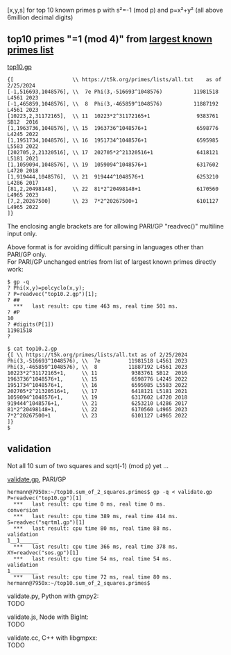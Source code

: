 [x,y,s] for top 10 known primes p with s²=-1 (mod p) and p=x²+y² (all above 6million decimal digits)

## top10 primes "=1 (mod 4)" from [largest known primes list](https://t5k.org/primes/lists/all.txt)
[top10.gp](top10.gp)  
```
{[                   \\ https://t5k.org/primes/lists/all.txt    as of 2/25/2024
[-1,516693,1048576], \\  7e Phi(3,-516693^1048576)          11981518 L4561 2023
[-1,465859,1048576], \\  8  Phi(3,-465859^1048576)          11887192 L4561 2023
[10223,2,31172165],  \\ 11  10223*2^31172165+1               9383761 SB12  2016
[1,1963736,1048576], \\ 15  1963736^1048576+1                6598776 L4245 2022
[1,1951734,1048576], \\ 16  1951734^1048576+1                6595985 L5583 2022
[202705,2,21320516], \\ 17  202705*2^21320516+1              6418121 L5181 2021
[1,1059094,1048576], \\ 19  1059094^1048576+1                6317602 L4720 2018
[1,919444,1048576],  \\ 21  919444^1048576+1                 6253210 L4286 2017
[81,2,20498148],     \\ 22  81*2^20498148+1                  6170560 L4965 2023
[7,2,20267500]       \\ 23  7*2^20267500+1                   6101127 L4965 2022
]}
```
The enclosing angle brackets are for allowing PARI/GP "readvec()" multiline input only.  

Above format is for avoiding difficult parsing in languages other than PARI/GP only.  
For PARI/GP unchanged entries from list of largest known primes directly work:
```
$ gp -q
? Phi(x,y)=polcyclo(x,y);
? P=readvec("top10.2.gp")[1];
? ##
  ***   last result: cpu time 463 ms, real time 501 ms.
? #P
10
? #digits(P[1])
11981518
? 

$ cat top10.2.gp 
{[ \\ https://t5k.org/primes/lists/all.txt as of 2/25/2024
Phi(3,-516693^1048576), \\  7e         11981518 L4561 2023
Phi(3,-465859^1048576), \\  8          11887192 L4561 2023
10223*2^31172165+1,     \\ 11           9383761 SB12  2016
1963736^1048576+1,      \\ 15           6598776 L4245 2022
1951734^1048576+1,      \\ 16           6595985 L5583 2022
202705*2^21320516+1,    \\ 17           6418121 L5181 2021
1059094^1048576+1,      \\ 19           6317602 L4720 2018
919444^1048576+1,       \\ 21           6253210 L4286 2017
81*2^20498148+1,        \\ 22           6170560 L4965 2023
7*2^20267500+1          \\ 23           6101127 L4965 2022
]}
$
```

## validation

Not all 10 sum of two squares and sqrt(-1) (mod p) yet ...

[validate.gp](validate.gp), PARI/GP 
```
hermann@7950x:~/top10.sum_of_2_squares.primes$ gp -q < validate.gp 
P=readvec("top10.gp")[1]
  ***   last result: cpu time 0 ms, real time 0 ms.
conversion
  ***   last result: cpu time 389 ms, real time 414 ms.
S=readvec("sqrtm1.gp")[1]
  ***   last result: cpu time 80 ms, real time 88 ms.
validation
1__1______
  ***   last result: cpu time 366 ms, real time 378 ms.
XY=readvec("sos.gp")[1]
  ***   last result: cpu time 54 ms, real time 54 ms.
validation
1_________
  ***   last result: cpu time 72 ms, real time 80 ms.
hermann@7950x:~/top10.sum_of_2_squares.primes$ 
```

validate.py, Python with gmpy2:  
TODO

validate.js, Node with BigInt:  
TODO

validate.cc, C++ with libgmpxx:  
TODO
